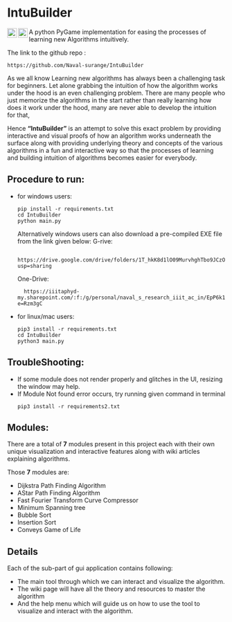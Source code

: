 # IntuBuilder

<a href="https://discordapp.com/users/757609116675080192">
  <img align="left" alt="Naval's Discord" width="22px" src="https://raw.githubusercontent.com/peterthehan/peterthehan/master/assets/discord.svg" />
</a>
<a href="https://www.linkedin.com/in/naval-surange-42a710203/">
  <img align="left" alt="Naval's LinkedIN" width="22px" src="https://raw.githubusercontent.com/peterthehan/peterthehan/master/assets/linkedin.svg" />
</a>

<!-- ![visitors](https://visitor-badge.glitch.me/badge?page_id=Naval-surange.IntuBuilder) -->

 A python PyGame implementation for easing the processes of learning new Algorithms intuitively.

The link to the github repo : 
```
https://github.com/Naval-surange/IntuBuilder
```

As we all know Learning new algorithms has always been a challenging task for beginners. Let alone grabbing the intuition of how the algorithm works under the hood is an even challenging problem. There are many people who just memorize the algorithms in the start rather than really learning how does it work under the hood, many are never able to develop the intuition for that,

Hence **“IntuBuilder”** is an attempt to solve this exact problem by providing interactive and visual proofs of how an algorithm works underneath the surface along with providing underlying theory and concepts of the various algorithms in a fun and interactive way so that the processes of learning and building intuition of algorithms becomes easier for everybody.

## **Procedure to run:**

- for windows users:
    ```
    pip install -r requirements.txt
    cd IntuBuilder
    python main.py
    ```
    
    Alternatively windows users can also download a pre-compiled EXE file from the link given below:
    G-rive:
    ```
      https://drive.google.com/drive/folders/1T_hkK8d1lO09MurvhghTbo9JCzOQh0XS?usp=sharing
    ```
    One-Drive:
    ```
      https://iiitaphyd-my.sharepoint.com/:f:/g/personal/naval_s_research_iiit_ac_in/EpP6k1doTy1NsguPv3RclDoBhOQjlw6DED1J4bsfcEKFjQ?e=Rzm3gC
    ```
- for linux/mac users:
    ```
    pip3 install -r requirements.txt
    cd IntuBuilder
    python3 main.py
    ```

## **TroubleShooting:**

- If some module does not render properly and glitches in the UI, resizing the window may help.
- If Module Not found error occurs, try running given command in terminal
  ```
  pip3 install -r requirements2.txt
  ```

## **Modules:**

There are a total of **7** modules present in this project each with their own unique visualization and interactive features along with wiki articles explaining algorithms.  

Those **7** modules are:

- Dijkstra Path Finding Algorithm
- AStar Path Finding Algorithm
- Fast Fourier Transform Curve Compressor
- Minimum Spanning tree
- Bubble Sort
- Insertion Sort
- Conveys Game of Life

## **Details**

Each of the sub-part of gui application contains following:

- The main tool through which we can interact and visualize the algorithm.
- The wiki page will have all the theory and resources to master the algorithm 
- And the help menu which will guide us on how to use the tool to visualize and interact with the algorithm.

